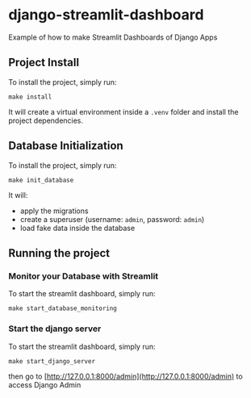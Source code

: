 # django-streamlit-dashboard
Example of how to make Streamlit Dashboards of Django Apps


## Project Install
To install the project, simply run:
```
make install
```
It will create a virtual environment inside a `.venv` folder and install the project dependencies. 

## Database Initialization
To install the project, simply run:
```
make init_database
```
It will:
- apply the migrations
- create a superuser (username: `admin`, password: `admin`)
- load fake data inside the database

## Running the project

### Monitor your Database with Streamlit
To start the streamlit dashboard, simply run:
```
make start_database_monitoring
```

### Start the django server
To start the streamlit dashboard, simply run:
```
make start_django_server
```
then go to [http://127.0.0.1:8000/admin](http://127.0.0.1:8000/admin) to access Django Admin